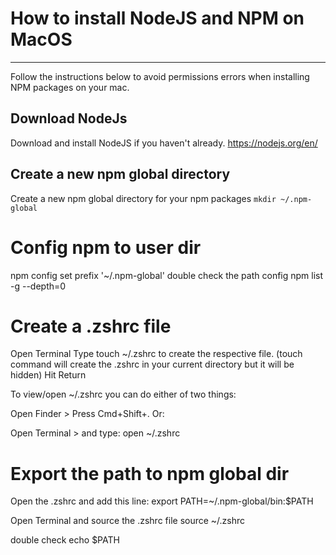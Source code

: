 # How to install NodeJS and NPM on MacOS #
---
Follow the instructions below to avoid permissions errors when installing NPM packages on your mac.

## Download NodeJs ##
Download and install NodeJS if you haven't already.
https://nodejs.org/en/

## Create a new npm global directory ##
Create a new npm global directory for your npm packages
``mkdir ~/.npm-global``

# Config npm to user dir
npm config set prefix '~/.npm-global'
double check the path config
npm list -g --depth=0

# Create a .zshrc file
Open Terminal
Type touch ~/.zshrc to create the respective file. (touch command will create the .zshrc in your current directory but it will be hidden)
Hit Return

To view/open ~/.zshrc you can do either of two things:

Open Finder > Press Cmd+Shift+.
Or:

Open Terminal > and type: open ~/.zshrc

# Export the path to npm global dir
Open the .zshrc and add this line:
export PATH=~/.npm-global/bin:$PATH

Open Terminal and source the .zshrc file
source ~/.zshrc

double check
echo $PATH
